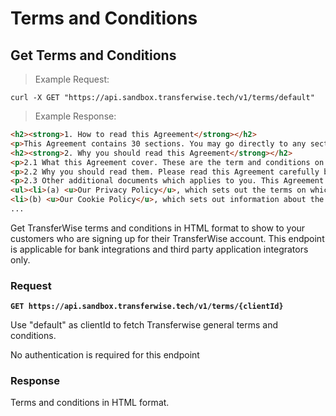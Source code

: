 # Terms and Conditions
## Get Terms and Conditions

> Example Request:

```shell
curl -X GET "https://api.sandbox.transferwise.tech/v1/terms/default"
```

> Example Response:

```html
<h2><strong>1. How to read this Agreement</strong></h2>
<p>This Agreement contains 30 sections. You may go directly to any section by selecting the appropriate link provided. The headings are for reference only. Some capitalised terms have specific definitions in section [3]. Underlined words in this Agreement contain hyperlinks to further information.</p>
<h2><strong>2. Why you should read this Agreement</strong></h2>
<p>2.1 What this Agreement cover. These are the term and conditions on which we provide our Services to you.</p>
<p>2.2 Why you should read them. Please read this Agreement carefully before you start to use our Services. This Agreement (always together with the documents referred to in it) tell you who we are, how we will provide the Services to you, how this Agreement may be changed or ended, what to do if there is a problem and other important information. If you think that there is a mistake in this Agreement or require any changes, please <u>contact us</u> to discuss.</p>
<p>2.3 Other additional documents which applies to you. This Agreement refers to the following additional documents, which also apply to your use of our Services:</p>
<ul><li>(a) <u>Our Privacy Policy</u>, which sets out the terms on which we process any personal data we collect about you, or that you provide to us. By using our Services, you consent to such processing and you promise that all data provided by you is accurate.</li>
<li>(b) <u>Our Cookie Policy</u>, which sets out information about the “cookies” on our Website.</li>
...
```

Get TransferWise terms and conditions in HTML format to show to your customers who are signing up for their TransferWise account.
This endpoint is applicable for bank integrations and third party application integrators only. 


### Request
**`GET https://api.sandbox.transferwise.tech/v1/terms/{clientId}`**

Use "default" as clientId to fetch Transferwise general terms and conditions.

No authentication is required for this endpoint


### Response
Terms and conditions in HTML format.


